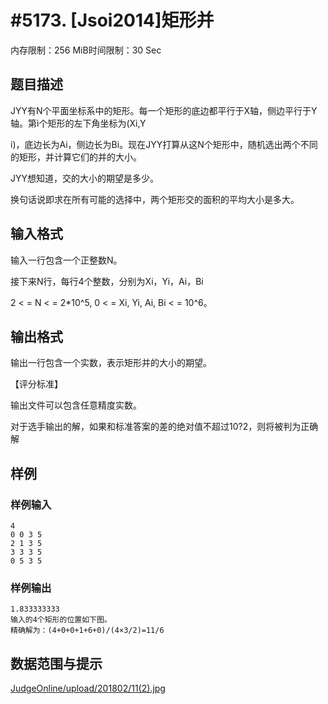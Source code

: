 # #5173. [Jsoi2014]矩形并

内存限制：256 MiB时间限制：30 Sec

## 题目描述

JYY有N个平面坐标系中的矩形。每一个矩形的底边都平行于X轴，侧边平行于Y轴。第i个矩形的左下角坐标为(Xi,Y

i)，底边长为Ai，侧边长为Bi。现在JYY打算从这N个矩形中，随机选出两个不同的矩形，并计算它们的并的大小。

JYY想知道，交的大小的期望是多少。

换句话说即求在所有可能的选择中，两个矩形交的面积的平均大小是多大。

## 输入格式

输入一行包含一个正整数N。

接下来N行，每行4个整数，分别为Xi，Yi，Ai，Bi

2 < =  N < =  2*10^5, 0 < =  Xi, Yi, Ai, Bi < =  10^6。

## 输出格式

输出一行包含一个实数，表示矩形并的大小的期望。

【评分标准】

输出文件可以包含任意精度实数。

对于选手输出的解，如果和标准答案的差的绝对值不超过10?2，则将被判为正确解

## 样例

### 样例输入

    
    4
    0 0 3 5
    2 1 3 5
    3 3 3 5
    0 5 3 5
    

### 样例输出

    
    1.833333333
    输入的4个矩形的位置如下图。
    精确解为：(4+0+0+1+6+0)/(4×3/2)=11/6
    

## 数据范围与提示

 [JudgeOnline/upload/201802/11(2).jpg](upload/201802/11(2).jpg)
